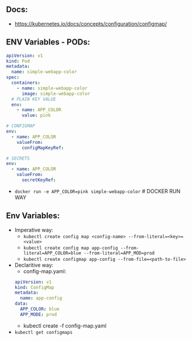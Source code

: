 ## Docs:
- https://kubernetes.io/docs/concepts/configuration/configmap/

## ENV Variables - PODs:
```yaml
apiVersion: v1
kind: Pod
metadata:
  name: simple-webapp-color
spec:
  containers:
    - name: simple-webapp-color
      image: simple-webapp-color
  # PLAIN KEY VALUE
  env:
    - name: APP_COLOR
      value: pink
```
```yaml
# CONFIGMAP
env:
  - name: APP_COLOR
    valueFrom:
      configMapKeyRef:
```
```yaml
# SECRETS
env:
  - name: APP_COLOR
    valueFrom:
      secretKeyRef:
```
- `docker run -e APP_COLOR=pink simple-webapp-color` # DOCKER RUN WAY

## Env Variables:
- Imperative way:
  - `kubectl create config map <config-name> --from-literal=<key>=<value>`
  - `kubectl create config map app-config --from-literal=APP_COLOR=blue --from-literal=APP_MOD=prod` 
  - `kubectl create configmap app-config --from-file=<path-to-file>`
- Declaritive way:
  - config-map.yaml:
  ```yaml
  apiVersion: v1
  kind: ConfigMap
  metadata:
    name: app-config
  data:
    APP_COLOR: blue
    APP_MODE: prod
  ```
  - kubectl create -f config-map.yaml
- `kubectl get configmaps`